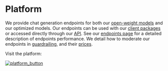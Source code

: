 [platform_button]: /img/platform_button.svg
[platform_url]: https://console.mistral.ai/


# Platform

We provide chat generation endpoints for both our [open-weight models](../models.md) and our optimized models. 
Our endpoints can be used with our [client packages](../client) or accessed directly through our [API](../../api).
See our [endpoints page](../endpoints) for a detailed description of endpoints performance. We detail how to moderate
our endpoints in [guardrailing](../guardrailing), and their [prices](../pricing).



Visit the platform:

[![platform_button]][platform_url]

 
